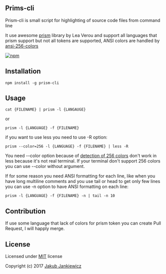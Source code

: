## Prims-cli

Prism-cli is small script for highlighting of source code files from command line

It use awesome [prism](https://github.com/PrismJS/prism) library by Lea Verou and support all languages that prism support but not all tokens are supported, ANSI colors are handled by [ansi-256-colors](https://github.com/jbnicolai/ansi-256-colors)

[![npm](https://img.shields.io/badge/npm-0.3.1-blue.svg)](https://www.npmjs.com/package/prism-cli)

## Installation

```
npm install -g prism-cli
```

## Usage

```
cat {FILENAME} | prism -l {LANGAUGE}
```

or

```
prism -l {LANGUAGE} -f {FILENAME}
```

if you want to use less you need to use -R option:

```
prism --color=256 -l {LANGUAGE} -f {FILENAME} | less -R
```

You need --color option because of [detection of 256 colors](https://github.com/chalk/supports-color) don't work in less because it's not real terminal. If your terminal don't support 256 colors you can use --color without argument.

If for some reason you need ANSI formatting for each line, like when you have long multiline comments and you use tail or head to get only few lines you can use -n option to have ANSI formatting on each line:

```
prism -l {LANGUAGE} -f {FILENAME} -n | tail -n 10
```

## Contribution

If use some language that lack of colors for prism token you can create Pull Request, I will happly merge.


## License

Licensed under [MIT](http://opensource.org/licenses/MIT) license

Copyright (c) 2017 [Jakub Jankiewicz](http://jcubic.pl/jakub-jankiewicz)
